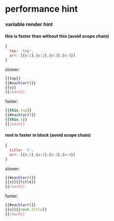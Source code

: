 # performance hint

### variable render hint

#### this is faster than without this (avoid scope chain)

```javascript
{
  top: 'top',
  arr: [{v:1},{v:2},{v:3},{v:4}]
}
```

slower:
```javascript
{{top}}
{{#each(arr)}}
{{v}}
{{/each}}
```

faster:
```javascript
{{this.top}}
{{#each(arr)}}
{{this.v}}
{{/each}}
```

#### root is faster in block (avoid scope chain)

```javascript
{
  title: 't',
  arr: [{v:1},{v:2},{v:3},{v:4}]
}
```

slower:
```javascript
{{#each(arr)}}
{{v}}{{title}}
{{/each}}
```

faster:
```javascript
{{#each(arr)}}
{{v}}{{root.title}}
{{/each}}
```